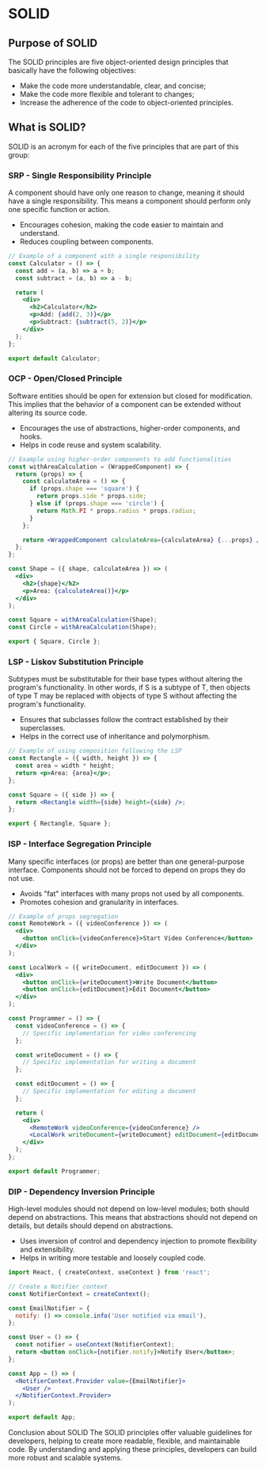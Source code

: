 # **SOLID**

## Purpose of SOLID

The SOLID principles are five object-oriented design principles that basically have the following objectives:

- Make the code more understandable, clear, and concise;
- Make the code more flexible and tolerant to changes;
- Increase the adherence of the code to object-oriented principles.

## What is SOLID?

SOLID is an acronym for each of the five principles that are part of this group:

### SRP - Single Responsibility Principle

A component should have only one reason to change, meaning it should have a single responsibility. This means a component should perform only one specific function or action.

- Encourages cohesion, making the code easier to maintain and understand.
- Reduces coupling between components.

```jsx
// Example of a component with a single responsibility
const Calculator = () => {
  const add = (a, b) => a + b;
  const subtract = (a, b) => a - b;

  return (
    <div>
      <h2>Calculator</h2>
      <p>Add: {add(2, 3)}</p>
      <p>Subtract: {subtract(5, 2)}</p>
    </div>
  );
};

export default Calculator;
```

### OCP - Open/Closed Principle

Software entities should be open for extension but closed for modification. This implies that the behavior of a component can be extended without altering its source code.

- Encourages the use of abstractions, higher-order components, and hooks.
- Helps in code reuse and system scalability.

```jsx
// Example using higher-order components to add functionalities
const withAreaCalculation = (WrappedComponent) => {
  return (props) => {
    const calculateArea = () => {
      if (props.shape === 'square') {
        return props.side * props.side;
      } else if (props.shape === 'circle') {
        return Math.PI * props.radius * props.radius;
      }
    };

    return <WrappedComponent calculateArea={calculateArea} {...props} />;
  };
};

const Shape = ({ shape, calculateArea }) => (
  <div>
    <h2>{shape}</h2>
    <p>Area: {calculateArea()}</p>
  </div>
);

const Square = withAreaCalculation(Shape);
const Circle = withAreaCalculation(Shape);

export { Square, Circle };
```

### LSP - Liskov Substitution Principle

Subtypes must be substitutable for their base types without altering the program's functionality. In other words, if S is a subtype of T, then objects of type T may be replaced with objects of type S without affecting the program's functionality.

- Ensures that subclasses follow the contract established by their superclasses.
- Helps in the correct use of inheritance and polymorphism.

```jsx
// Example of using composition following the LSP
const Rectangle = ({ width, height }) => {
  const area = width * height;
  return <p>Area: {area}</p>;
};

const Square = ({ side }) => {
  return <Rectangle width={side} height={side} />;
};

export { Rectangle, Square };
```

### ISP - Interface Segregation Principle

Many specific interfaces (or props) are better than one general-purpose interface. Components should not be forced to depend on props they do not use.

- Avoids "fat" interfaces with many props not used by all components.
- Promotes cohesion and granularity in interfaces.

```jsx
// Example of props segregation
const RemoteWork = ({ videoConference }) => (
  <div>
    <button onClick={videoConference}>Start Video Conference</button>
  </div>
);

const LocalWork = ({ writeDocument, editDocument }) => (
  <div>
    <button onClick={writeDocument}>Write Document</button>
    <button onClick={editDocument}>Edit Document</button>
  </div>
);

const Programmer = () => {
  const videoConference = () => {
    // Specific implementation for video conferencing
  };

  const writeDocument = () => {
    // Specific implementation for writing a document
  };

  const editDocument = () => {
    // Specific implementation for editing a document
  };

  return (
    <div>
      <RemoteWork videoConference={videoConference} />
      <LocalWork writeDocument={writeDocument} editDocument={editDocument} />
    </div>
  );
};

export default Programmer;
```

### DIP - Dependency Inversion Principle

High-level modules should not depend on low-level modules; both should depend on abstractions. This means that abstractions should not depend on details, but details should depend on abstractions.

- Uses inversion of control and dependency injection to promote flexibility and extensibility.
- Helps in writing more testable and loosely coupled code.

```jsx
import React, { createContext, useContext } from 'react';

// Create a Notifier context
const NotifierContext = createContext();

const EmailNotifier = {
  notify: () => console.info('User notified via email'),
};

const User = () => {
  const notifier = useContext(NotifierContext);
  return <button onClick={notifier.notify}>Notify User</button>;
};

const App = () => (
  <NotifierContext.Provider value={EmailNotifier}>
    <User />
  </NotifierContext.Provider>
);

export default App;
```

Conclusion about SOLID
The SOLID principles offer valuable guidelines for developers, helping to create more readable, flexible, and maintainable code. By understanding and applying these principles, developers can build more robust and scalable systems.